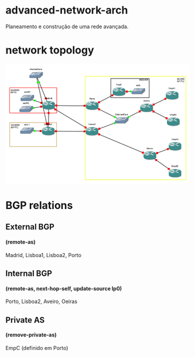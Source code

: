 # advanced-network-arch
Planeamento e construção de uma rede avançada.

# network topology
![topology](topology.png)

# BGP relations
## External BGP
#### (remote-as)
Madrid, Lisboa1, Lisboa2, Porto

## Internal BGP
#### (remote-as, next-hop-self, update-source lp0)
Porto, Lisboa2, Aveiro, Oeiras

## Private AS
#### (remove-private-as)
EmpC (definido em Porto)


